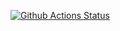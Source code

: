 [![Github Actions Status](https://github.com/pavelgrebenkov/hexlet_example/actions/workflows/github-actions-demo/badge.svg)](https://github.com/pavelgrebenkov/hexlet_example/actions)
